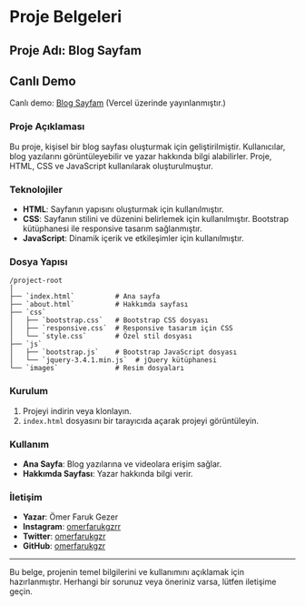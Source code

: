 # Proje Belgeleri

## Proje Adı: Blog Sayfam

## Canlı Demo
Canlı demo: [Blog Sayfam](https://my-blog-ceu8rh309-omerfarukgzrs-projects.vercel.app/) (Vercel üzerinde yayınlanmıştır.)

### Proje Açıklaması
Bu proje, kişisel bir blog sayfası oluşturmak için geliştirilmiştir. Kullanıcılar, blog yazılarını görüntüleyebilir ve yazar hakkında bilgi alabilirler. Proje, HTML, CSS ve JavaScript kullanılarak oluşturulmuştur.

### Teknolojiler
- **HTML**: Sayfanın yapısını oluşturmak için kullanılmıştır.
- **CSS**: Sayfanın stilini ve düzenini belirlemek için kullanılmıştır. Bootstrap kütüphanesi ile responsive tasarım sağlanmıştır.
- **JavaScript**: Dinamik içerik ve etkileşimler için kullanılmıştır.

### Dosya Yapısı
```
/project-root
│
├── `index.html`          # Ana sayfa
├── `about.html`          # Hakkımda sayfası
├── `css`
│   ├── `bootstrap.css`   # Bootstrap CSS dosyası
│   ├── `responsive.css`  # Responsive tasarım için CSS
│   └── `style.css`       # Özel stil dosyası
├── `js`
│   ├── `bootstrap.js`    # Bootstrap JavaScript dosyası
│   └── `jquery-3.4.1.min.js`  # jQuery kütüphanesi
└── `images`              # Resim dosyaları
```

### Kurulum
1. Projeyi indirin veya klonlayın.
2. `index.html` dosyasını bir tarayıcıda açarak projeyi görüntüleyin.

### Kullanım
- **Ana Sayfa**: Blog yazılarına ve videolara erişim sağlar.
- **Hakkımda Sayfası**: Yazar hakkında bilgi verir.

### İletişim
- **Yazar**: Ömer Faruk Gezer
- **Instagram**: [omerfarukgzrr](https://www.instagram.com/omerfarukgzrr)
- **Twitter**: [omerfarukgzr](https://x.com/omerfarukgzr)
- **GitHub**: [omerfarukgzr](https://github.com/omerfarukgzr)

---

Bu belge, projenin temel bilgilerini ve kullanımını açıklamak için hazırlanmıştır. Herhangi bir sorunuz veya öneriniz varsa, lütfen iletişime geçin.